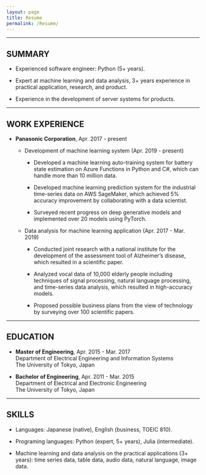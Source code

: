 ```yaml
---
layout: page
title: Resume
permalink: /Resume/
---
```


---

## SUMMARY

* Experienced software engineer: Python (5+ years).

* Expert at machine learning and data analysis, 3+ years experience in practical application, research, and product.

* Experience in the development of server systems for products.

---

## WORK EXPERIENCE

* **Panasonic Corporation**, Apr. 2017 - present  

  * Development of machine learning system (Apr. 2019 - present)

    * Developed a machine learning auto-training system for battery state estimation on Azure Functions in Python and C#, which can handle more than 10 million data.

    * Developed machine learning prediction system for the industrial time-series data on AWS SageMaker, which achieved 5% accuracy improvement by collaborating with a data scientist.

    * Surveyed recent progress on deep generative models and implemented over 20 models using PyTorch.

  * Data analysis for machine learning application (Apr. 2017 - Mar. 2019)

    * Conducted joint research with a national institute for the development of the assessment tool of Alzheimer’s disease, which resulted in a scientific paper.

    * Analyzed vocal data of 10,000 elderly people including techniques of signal processing, natural language processing, and time-series data analysis, which resulted in high-accuracy models.

    * Proposed possible business plans from the view of technology by surveying over 100 scientific papers.

---

## EDUCATION

* **Master of Engineering**, Apr. 2015 - Mar. 2017  
  Department of Electrical Engineering and Information Systems  
  The University of Tokyo, Japan

* **Bachelor of Engineering**, Apr. 2011 - Mar. 2015  
  Department of Electrical and Electronic Engineering  
  The University of Tokyo, Japan

---

## SKILLS

* Languages: Japanese (native), English (business, TOEIC 810).

* Programing languages: Python (expert, 5+ years), Julia (intermediate).

* Machine learning and data analysis on the practical applications (3+ years): time series data, table data, audio data, natural language, image data.
